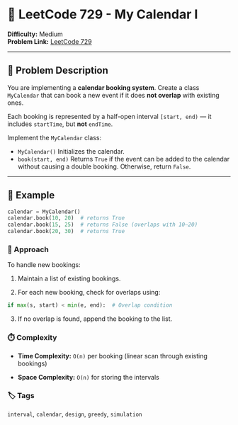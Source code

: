 # 📅 LeetCode 729 - My Calendar I

**Difficulty:** Medium  
**Problem Link:** [LeetCode 729](https://leetcode.com/problems/my-calendar-i)

---

## 📘 Problem Description

You are implementing a **calendar booking system**. Create a class `MyCalendar` that can book a new event if it does **not overlap** with existing ones.

Each booking is represented by a half-open interval `[start, end)` — it includes `startTime`, but **not** `endTime`.

Implement the `MyCalendar` class:

- `MyCalendar()` Initializes the calendar.
- `book(start, end)` Returns `True` if the event can be added to the calendar without causing a double booking. Otherwise, return `False`.

---

## 🧪 Example

```python
calendar = MyCalendar()
calendar.book(10, 20)  # returns True
calendar.book(15, 25)  # returns False (overlaps with 10–20)
calendar.book(20, 30)  # returns True
```

### 🚀 Approach

To handle new bookings:

1. Maintain a list of existing bookings.

2. For each new booking, check for overlaps using:

```python
if max(s, start) < min(e, end):  # Overlap condition
```

3. If no overlap is found, append the booking to the list.

### ⏱️ Complexity

- **Time Complexity:** `O(n)` per booking (linear scan through existing bookings)

- **Space Complexity:** `O(n)` for storing the intervals

### 🏷️ Tags
`interval`, `calendar`, `design`, `greedy`, `simulation`
